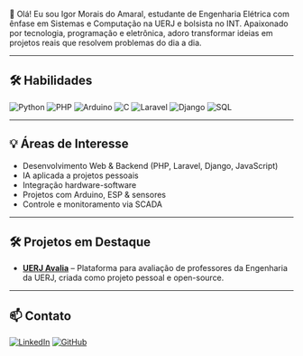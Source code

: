 👋 Olá! Eu sou Igor Morais do Amaral, estudante de Engenharia Elétrica com ênfase em Sistemas e Computação na UERJ e bolsista no INT. Apaixonado por tecnologia, programação e eletrônica, adoro transformar ideias em projetos reais que resolvem problemas do dia a dia.

---

## 🛠️ Habilidades

![Python](https://img.shields.io/badge/Python-Intermediário-007BFF?style=flat&logo=python&logoColor=white)
![PHP](https://img.shields.io/badge/PHP-Intermediário-007BFF?style=flat&logo=php&logoColor=white)
![Arduino](https://img.shields.io/badge/Arduino-Intermediário-007BFF?style=flat&logo=arduino&logoColor=white)
![C](https://img.shields.io/badge/C-Básico-6c757d?style=flat&logo=c&logoColor=white)
![Laravel](https://img.shields.io/badge/Laravel-Básico-6c757d?style=flat&logo=laravel&logoColor=white)
![Django](https://img.shields.io/badge/Django-Básico-6c757d?style=flat&logo=django&logoColor=white)
![SQL](https://img.shields.io/badge/SQL-Básico-6c757d?style=flat&logo=sql&logoColor=white)

---

## 💡 Áreas de Interesse

- Desenvolvimento Web & Backend (PHP, Laravel, Django, JavaScript)  
- IA aplicada a projetos pessoais  
- Integração hardware-software  
- Projetos com Arduino, ESP & sensores  
- Controle e monitoramento via SCADA   

---

## 🛠️ Projetos em Destaque

- **[UERJ Avalia](https://github.com/igor-mrs/uerj-avalia)** – Plataforma para avaliação de professores da Engenharia da UERJ, criada como projeto pessoal e open-source.

---

## 📫 Contato

[![LinkedIn](https://img.shields.io/badge/LinkedIn-0A66C2?style=flat&logo=linkedin&logoColor=white)]([https://www.linkedin.com/in/igor-morais](https://www.linkedin.com/in/igor-amaral-3a2475209/))  
[![GitHub](https://img.shields.io/badge/GitHub-181717?style=flat&logo=github&logoColor=white)](https://github.com/igor-mrs)
